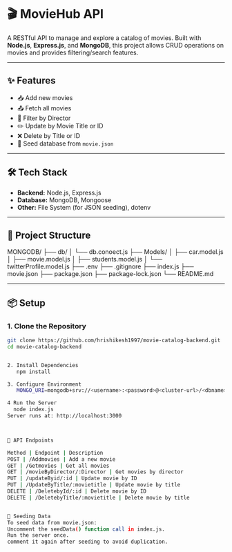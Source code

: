 # 🎬 MovieHub API

A RESTful API to manage and explore a catalog of movies. Built with **Node.js**, **Express.js**, and **MongoDB**, this project allows CRUD operations on movies and provides filtering/search features.

---

## ✨ Features

- 📥 Add new movies
- 📤 Fetch all movies
- 🎯 Filter by Director
- ✏️ Update by Movie Title or ID
- ❌ Delete by Title or ID
- 🌱 Seed database from `movie.json`

---

## 🛠️ Tech Stack

- **Backend:** Node.js, Express.js
- **Database:** MongoDB, Mongoose
- **Other:** File System (for JSON seeding), dotenv

---

## 📁 Project Structure

MONGODB/ ├── db/ │ └── db.conoect.js ├── Models/ │ ├── car.model.js │ ├── movie.model.js │ ├── students.model.js │ └── twitterProfile.model.js ├── .env ├── .gitignore ├── index.js ├── movie.json ├── package.json ├── package-lock.json └── README.md




---

## 📦 Setup

### 1. Clone the Repository

```bash
git clone https://github.com/hrishikesh1997/movie-catalog-backend.git
cd movie-catalog-backend


2. Install Dependencies
   npm install

3. Configure Environment
   MONGO_URI=mongodb+srv://<username>:<password>@<cluster-url>/<dbname>?retryWrites=true&w=majority

4 Run the Server
  node index.js
Server runs at: http://localhost:3000



📮 API Endpoints

Method | Endpoint | Description
POST | /Addmovies | Add a new movie
GET | /Getmovies | Get all movies
GET | /movieByDirector/:Director | Get movies by director
PUT | /updateByid/:id | Update movie by ID
PUT | /UpdateByTitle/:movietitle | Update movie by title
DELETE | /DeletebyId/:id | Delete movie by ID
DELETE | /DeletebyTitle/:movietitle | Delete movie by title


🌱 Seeding Data
To seed data from movie.json:
Uncomment the seedData() function call in index.js.
Run the server once.
comment it again after seeding to avoid duplication.



